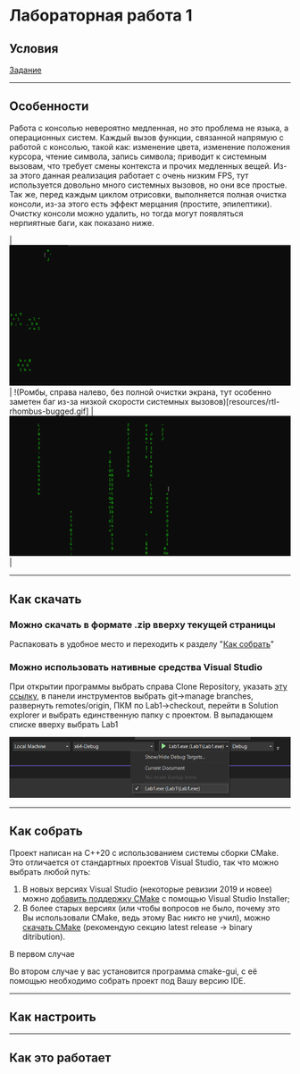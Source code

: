 ﻿# Лабораторная работа 1

## Условия

[Задание](ООП_ТЗ_Лабораторная_работа_1.docx)

---

## Особенности

Работа с консолью невероятно медленная, но это проблема не языка, а операционных систем. Каждый вызов функции, связанной напрямую с работой с консолью, такой как: изменение цвета, изменение положения курсора, чтение символа, запись символа; приводит к системным вызовам, что требует смены контекста и прочих медленных вещей.
Из-за этого данная реализация работает с очень низким FPS, тут используется довольно много системных вызовов, но они все простые. Так же, перед каждым циклом отрисовки, выполняется полная очистка консоли, из-за этого есть эффект мерцания (простите, эпилептики). Очистку консоли можно удалить, но тогда могут появляться нерпиятные баги, как показано ниже.

| ![Ромбы, справа налево, с полной очисткой экрана между кадрами](resources/rtl-rhombus-blinking.gif) | !(Ромбы, справа налево, без полной очистки экрана, тут особенно заметен баг из-за низкой скорости системных вызовов)[resources/rtl-rhombus-bugged.gif] | ![Линии, сверху вниз, без полной очистки экрана. Баги редкие на Win10, на Win11 не появлялись ещё](resources/utd-line-bugged.gif) |

---

## Как скачать

### Можно скачать в формате .zip вверху текущей страницы

Распаковать в удобное место и переходить к разделу "[Как собрать](https://github.com/MaroonSkull/OOP-lab-works--MAI-316kaf-09.03.01-5-semester/tree/Lab1/README.md#%D0%BA%D0%B0%D0%BA-%D1%81%D0%BE%D0%B1%D1%80%D0%B0%D1%82%D1%8C)"

### Можно использовать нативные средства Visual Studio

При открытии программы выбрать справа Clone Repository, указать [эту ссылку](https://github.com/MaroonSkull/OOP-lab-works--MAI-316kaf-09.03.01-5-semester), в панели инструментов выбрать git->manage branches, развернуть remotes/origin, ПКМ по Lab1->checkout, перейти в Solution explorer и выбрать единственную папку с проектом. В выпадающем списке вверху выбрать Lab1

![Выбор cmake target executable](resources/select-startup-item.png)


---

## Как собрать

Проект написан на C++20 с использованием системы сборки CMake. Это отличается от стандартных проектов Visual Studio, так что можно выбрать любой путь:

1. В новых версиях Visual Studio (некоторые ревизии 2019 и новее) можно [добавить поддержку CMake](https://learn.microsoft.com/ru-ru/cpp/build/cmake-projects-in-visual-studio?view=msvc-170) с помощью Visual Studio Installer;
2. В более старых версиях (или чтобы вопросов не было, почему это Вы использовали CMake, ведь этому Вас никто не учил), можно [скачать CMake](https://cmake.org/download/) (рекомендую секцию latest release -> binary ditribution).

В первом случае

Во втором случае у вас установится программа cmake-gui, с её помощью необходимо собрать проект под Вашу версию IDE.

---

## Как настроить

---

## Как это работает

